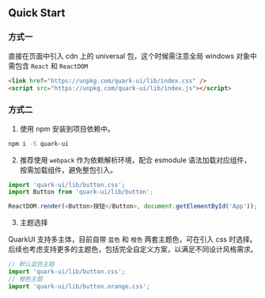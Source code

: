 ## Quick Start

### 方式一

直接在页面中引入 cdn 上的 universal 包，这个时候需注意全局 windows 对象中需包含 `React` 和 `ReactDOM`

```html
<link href="https://unpkg.com/quark-ui/lib/index.css" />    
<script src="https://unpkg.com/quark-ui/lib/index.js"></script>
``` 

### 方式二

1. 使用 npm 安装到项目依赖中。

```sh
npm i -S quark-ui
```

2. 推荐使用 `webpack` 作为依赖解析环境，配合 esmodule 语法加载对应组件，按需加载组件，避免整包引入。

```js
import 'quark-ui/lib/button.css';
import Button from 'quark-ui/lib/button';

ReactDOM.render(<Button>按钮</Button>, document.getElementById('App'));
``` 

3. 主题选择

QuarkUI 支持多主体，目前自带 `蓝色` 和 `橙色` 两套主题色，可在引入 css 时选择。
后续也考虑支持更多的主题色，包括完全自定义方案，以满足不同设计风格需求。

```js
// 默认蓝色主题
import 'quark-ui/lib/button.css';
// 橙色主题
import 'quark-ui/lib/button.orange.css';
```